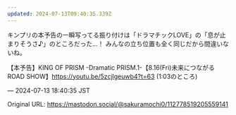 ```yaml
---
updated: 2024-07-13T09:40:35.339Z
---
```


<p>キンプリの本予告の一瞬写ってる振り付けは「ドラマチックLOVE」の「息が止まりそうさ♪」のところだった…！ みんなの立ち位置も全く同じだから間違いないね。</p><p>【本予告】KING OF PRISM -Dramatic PRISM.1-【8.16(Fri)未来につながるROAD SHOW】<a href="https://youtu.be/5zcjlgeuwb4?t=63" target="_blank" rel="nofollow noopener noreferrer" translate="no"><span class="invisible">https://</span><span class="">youtu.be/5zcjlgeuwb4?t=63</span><span class="invisible"></span></a> (1:03のところ)</p>

&mdash; 2024-07-13 18:40:35 JST

Original URL: https://mastodon.social/@sakuramochi0/112778519205559141
